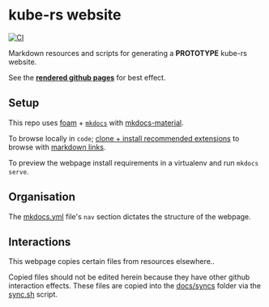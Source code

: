 # kube-rs website

[![CI](https://github.com/kube-rs/website/actions/workflows/release.yml/badge.svg)](https://github.com/kube-rs/release/actions/workflows/release.yml)

Markdown resources and scripts for generating a **PROTOTYPE** kube-rs website.

See the [**rendered github pages**](https://kube-rs.github.io/website) for best effect.

## Setup

This repo uses [foam](https://foambubble.github.io/foam/) + [`mkdocs`](https://www.mkdocs.org/) with [mkdocs-material](https://squidfunk.github.io/mkdocs-material/).

To browse locally in `code`; [clone + install recommended extensions](https://foambubble.github.io/foam/#getting-started) to browse with [markdown links](https://marketplace.visualstudio.com/items?itemName=tchayen.markdown-links).

To preview the webpage install requirements in a virtualenv and run `mkdocs serve`.

## Organisation

The [mkdocs.yml](./mkdocs.yml) file's `nav` section dictates the structure of the webpage.

## Interactions

This webpage copies certain files from resources elsewhere..

Copied files should not be edited herein because they have other github interaction effects.
These files are copied into the [docs/syncs](./docs/syncs/) folder via the [sync.sh](./sync.sh) script.
